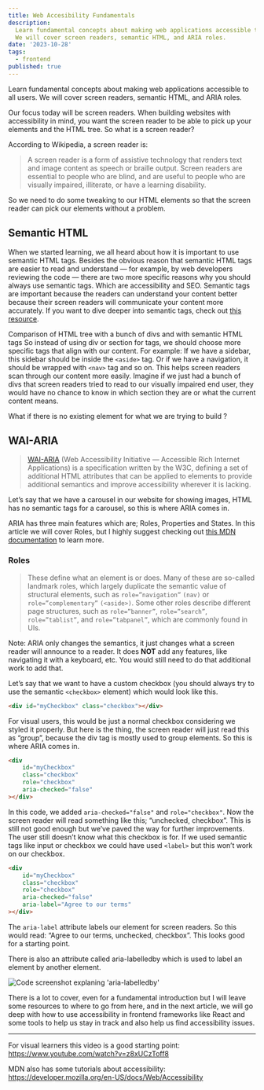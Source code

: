 ```yaml
---
title: Web Accesibility Fundamentals
description:
  Learn fundamental concepts about making web applications accessible to all users.
  We will cover screen readers, semantic HTML, and ARIA roles.
date: '2023-10-28'
tags:
  - frontend
published: true
---
```


Learn fundamental concepts about making web applications accessible to all users.
We will cover screen readers, semantic HTML, and ARIA roles.

Our focus today will be screen readers. When building websites with accessibility in mind, you want
the screen reader to be able to pick up your elements and the HTML tree. So what is a screen reader?

According to Wikipedia, a screen reader is:

> A screen reader is a form of assistive technology that renders text and image content as speech or
> braille output. Screen readers are essential to people who are blind, and are useful to people who
> are visually impaired, illiterate, or have a learning disability.

So we need to do some tweaking to our HTML elements so that the screen reader can pick our elements
without a problem.

## Semantic HTML

When we started learning, we all heard about how it is important to use semantic HTML tags. Besides
the obvious reason that semantic HTML tags are easier to read and understand — for example, by web
developers reviewing the code — there are two more specific reasons why you should always use
semantic tags. Which are accessibility and SEO. Semantic tags are important because the readers can
understand your content better because their screen readers will communicate your content more
accurately. If you want to dive deeper into semantic tags, check
out [this resource](https://www.semrush.com/blog/semantic-html5-guide/).

Comparison of HTML tree with a bunch of divs and with semantic HTML tags
So instead of using div or section for tags, we should choose more specific tags that align with our
content. For example: If we have a sidebar, this sidebar should be inside the `<aside>` tag. Or if
we
have a navigation, it should be wrapped with `<nav>` tag and so on. This helps screen readers scan
through our content more easily. Imagine if we just had a bunch of divs that screen readers tried to
read to our visually impaired end user, they would have no chance to know in which section they are
or what the current content means.

What if there is no existing element for what we are trying to build ?

## WAI-ARIA

> [WAI-ARIA](https://www.w3.org/TR/wai-aria/) (Web Accessibility Initiative — Accessible Rich
> Internet Applications) is a specification
> written by the W3C, defining a set of additional HTML attributes that can be applied to elements to
> provide additional semantics and improve accessibility wherever it is lacking.

Let’s say that we have a carousel in our website for showing images, HTML has no semantic tags for a
carousel, so this is where ARIA comes in.

ARIA has three main features which are; Roles, Properties and States. In this article we will cover
Roles, but I highly suggest checking
out [this MDN documentation](https://developer.mozilla.org/en-US/docs/Learn/Accessibility/WAI-ARIA_basics)
to learn more.

### Roles

> These define what an element is or does. Many of these are so-called landmark roles, which largely
> duplicate the semantic value of structural elements, such as `role=”navigation”` `(nav)` or
> `role=”complementary”` `(<aside>)`. Some other roles describe different page structures, such as
> `role=”banner”`, `role=”search”`, `role=”tablist”`, and `role=”tabpanel”`, which are
> commonly found in UIs.

Note: ARIA only changes the semantics, it just changes what a screen reader will announce to a
reader. It does **NOT** add any features, like navigating it with a keyboard, etc. You would still
need
to do that additional work to add that.

Let’s say that we want to have a custom checkbox (you should always try to use the
semantic `<checkbox>` element) which would look like this.

```html
<div id="myCheckbox" class="checkbox"></div>
```

For visual users, this would be just a normal checkbox considering we styled it properly. But here
is the thing, the screen reader will just read this as “group”, because the div tag is mostly used
to group elements. So this is where ARIA comes in.

```html
<div
	id="myCheckbox"
	class="checkbox"
	role="checkbox"
	aria-checked="false"
></div>
```

In this code, we added `aria-checked="false"` and `role="checkbox"`. Now the screen reader will read
something like this; “unchecked, checkbox”. This is still not good enough but we’ve paved the way
for further improvements. The user still doesn’t know what this checkbox is for. If we used semantic
tags like input or checkbox we could have used `<label>` but this won’t work on our checkbox.

```html
<div
	id="myCheckbox"
	class="checkbox"
	role="checkbox"
	aria-checked="false"
	aria-label="Agree to our terms"
></div>
```

The `aria-label` attribute labels our element for screen readers. So this would read: “Agree to our
terms, unchecked, checkbox”. This looks good for a starting point.

There is also an attribute called aria-labelledby which is used to label an element by another
element.

![Code screenshot explaning 'aria-labelledby'](/img1.webp)

There is a lot to cover, even for a fundamental introduction but I will leave some resources to
where to go from here, and in the next article, we will go deep with how to use accessibility in
frontend frameworks like React and some tools to help us stay in track and also help us find
accessibility issues.

---

For visual learners this video is a good starting point: https://www.youtube.com/watch?v=z8xUCzToff8

MDN also has some tutorials about
accessibility: https://developer.mozilla.org/en-US/docs/Web/Accessibility
